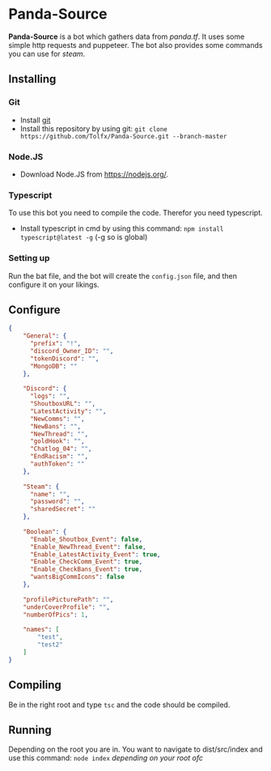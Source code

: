 # Panda-Source

**Panda-Source** is a bot which gathers data from *panda.tf*. It uses some simple http requests and puppeteer. The bot also provides some commands you can use for *steam*.

## Installing
### Git
- Install [git](https://git-scm.com/) 
- Install this repository by using git: `git clone https://github.com/Tolfx/Panda-Source.git --branch-master`

### Node.JS
- Download Node.JS from https://nodejs.org/.

### Typescript
To use this bot you need to compile the code. Therefor you need typescript.
- Install typescript in cmd by using this command: `npm install typescript@latest -g` (-g so is global)



### Setting up

Run the bat file, and the bot will create the `config.json` file, and then configure it on your likings.

## Configure
```json
{
    "General": {
      "prefix": "!",
      "discord_Owner_ID": "",
      "tokenDiscord": "",
      "MongoDB": ""
    },
  
    "Discord": {
      "logs": "",
      "ShoutboxURL": "",
      "LatestActivity": "",
      "NewComms": "",
      "NewBans": "",
      "NewThread": "",
      "goldHook": "",
      "Chatlog_04": "",
      "EndRacism": "",
      "authToken": ""
    },
  
    "Steam": {
      "name": "",
      "password": "",
      "sharedSecret": ""
    },
  
    "Boolean": {
      "Enable_Shoutbox_Event": false,
      "Enable_NewThread_Event": false,
      "Enable_LatestActivity_Event": true,
      "Enable_CheckComm_Event": true,
      "Enable_CheckBans_Event": true,
      "wantsBigCommIcons": false
    },
  
    "profilePicturePath": "",
    "underCoverProfile": "",
    "numberOfPics": 1,
  
    "names": [
        "test",
        "test2"
    ]
}
```

## Compiling
Be in the right root and type `tsc` and the code should be compiled.

## Running
Depending on the root you are in. You want to navigate to dist/src/index and use this command: `node index` *depending on your root ofc*
